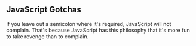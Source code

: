 
## JavaScript Gotchas

If you leave out a semicolon where it's required, JavaScript will not complain. That's because JavaScript has this philosophy that it's more fun to take revenge than to complain.


